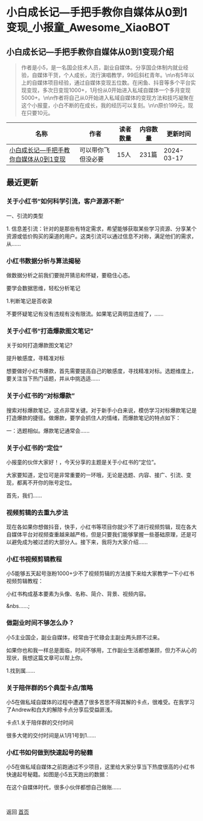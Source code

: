 # 小白成长记—手把手教你自媒体从0到1变现_小报童_Awesome_XiaoBOT

## 小白成长记—手把手教你自媒体从0到1变现介绍
> 作者是小5，是一名国企技术人员，副业自媒体。分享国企体制内就业经验，自媒体干货，个人成长，流行演唱教学，99后斜杠青年。\n\n有5年以上的自媒体项目经验，通过自媒体变现五位数。在闲鱼、抖音等多个平台实现变现，多次日变现1000+，1月份从0开始进入私域自媒体一个多月变现5000+。\n\n作者将自己从0开始进入私域自媒体的变现方法和技巧凝聚在这个小报童，小白不断的在成长，我的经历可以复刻。\n\n原价199元，现在只要10元。  
  


|名称|作者|读者数量|内容数量|更新时间|
|---|---|---|---|---|
|[小白成长记—手把手教你自媒体从0到1变现](https://xiaobot.net/p/xiao5?refer=9c3f1c95-a052-465a-9902-f6d75080262a)|可以带你飞但没必要|15人|231篇|2024-03-17|

## 最近更新
### 关于小红书“​如何科学引流，客户源源不断”

一、引流的类型

1\.
信息差引流：针对的是那些有特定需求，希望能够获取某些学习资源、分享某个资源或低价购买的渠道的用户。这类引流可以通过信息不对称，满足他们的需求，从......

### 小红书数据分析与算法揭秘

做数据分析之前我们要抛开猜忌和怀疑，要稳住心态。

要学会数据思维，轻松分析笔记

1.判断笔记是否收录

不要怀疑笔记有没有违规有没有限流。如果笔记真明显违规了，......

### 关于小红书“打造爆款图文笔记”

关于如何打造爆款图文笔记?

提升敏感度，寻精准对标

想要做好小红书爆款，首先需要提高自己的敏感度，寻找精准对标。选题维度上，要关注当下热门话题，并从中挑选适......

### 关于小红书的“对标爆款”

搜索对标爆款笔记，这点非常关键。对于新手小白来说，模仿学习对标爆款笔记是打造爆款的捷径。做爆款，要学会抓住人的情绪，而爆款笔记的特点如下：

一：选题相似。爆款笔记通常会......

### 关于小红书的“定位”

小报童的伙伴大家好！，今天分享的主题是关于小红书的“定位”。

大家要知道，定位可是非常重要的一环哦，无论是选题、内容、接广、引流、变现，都离不开你的账号定位。

首先，我们......

### 视频剪辑的去重九步法

现在各如果你想做抖音，快手，小红书等项目你就少不了进行视频剪辑，现在各大自媒体平台对视频查重越来越严格，但是只要我们能够掌握一些基础原理，还是可以避免成为被过滤的大部分人。接下来，我将为大家介绍......

### 小红书视频剪辑教程

小5能够五天起号涨粉1000+少不了视频剪辑的方法接下来给大家教学一下小红书视频剪辑教程：

小红书构成基本要素为头像、名称、简介、背景、视频内容。

&nbs......;

### 做副业时间不够怎么办？

小5主业国企，副业自媒体，经常由于忙碌会主副业两头顾不过来。

如果你也和我一样总是面临，时间不够用，工作副业生活都想兼顾，但力不从心的现状，我想这篇文章可以帮上你。

1.找到属......

### 关于陪伴群的5个典型卡点/策略

小5在做私域自媒体的过程中遭遇了很多苦思不得其解的卡点，很难受。在我学习了Andrew和白大的解除卡点分享后受益匪浅。

卡点1.关于陪伴群的交付时间

很多大佬的交付时间是从1月1号到1......

### 小红书如何做到快速起号的秘籍

小5在做私域自媒体之前跑通过不少项目，这里给大家分享当下热度很高的小红书快速起号秘籍。如图是小5五天跑出的数据：

在这个自媒体时代，很多小伙伴都想自己做账......


<a href="https://github.com/Reno9527/awesome-xiaobot" style="color: white; text-decoration: none;">awesome-xiaobot</a>

返回 [首页](../README.md)
